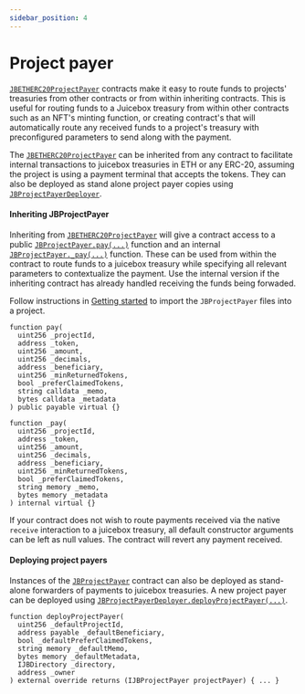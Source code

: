 ```yaml
---
sidebar_position: 4
---
```


# Project payer

[`JBETHERC20ProjectPayer`](/protocol/api/contracts/jbetherc20projectpayer/) contracts make it easy to route funds to projects' treasuries from other contracts or from within inheriting contracts. This is useful for routing funds to a Juicebox treasury from within other contracts such as an NFT's minting function, or creating contract's that will automatically route any received funds to a project's treasury with preconfigured parameters to send along with the payment.  

The [`JBETHERC20ProjectPayer`](/protocol/api/contracts/jbetherc20projectpayer/) can be inherited from any contract to facilitate internal transactions to juicebox treasuries in ETH or any ERC-20, assuming the project is using a payment terminal that accepts the tokens. They can also be deployed as stand alone project payer copies using [`JBProjectPayerDeployer`](/protocol/api/contracts/jbetherc20projectpayerdeployer).

#### Inheriting JBProjectPayer

Inheriting from [`JBETHERC20ProjectPayer`](/api/contracts/jbetherc20projectpayer/) will give a contract access to a public [`JBProjectPayer.pay(...)`](/api/contracts/jbetherc20projectpayer/) function and an internal [`JBProjectPayer._pay(...)`](/api/contracts/jbetherc20projectpayer/write/-_pay.md) function. These can be used from within the contract to route funds to a juicebox treasury while specifying all relevant parameters to contextualize the payment. Use the internal version if the inheriting contract has already handled receiving the funds being forwaded.

Follow instructions in [Getting started](/build/getting-started.md) to import the `JBProjectPayer` files into a project.

```
function pay(
  uint256 _projectId,
  address _token,
  uint256 _amount,
  uint256 _decimals,
  address _beneficiary,
  uint256 _minReturnedTokens,
  bool _preferClaimedTokens,
  string calldata _memo,
  bytes calldata _metadata
) public payable virtual {}
```

```
function _pay(
  uint256 _projectId,
  address _token,
  uint256 _amount,
  uint256 _decimals,
  address _beneficiary,
  uint256 _minReturnedTokens,
  bool _preferClaimedTokens,
  string memory _memo,
  bytes memory _metadata
) internal virtual {}
```

If your contract does not wish to route payments received via the native `receive` interaction to a juicebox treasury, all default constructor arguments can be left as null values. The contract will revert any payment received.

#### Deploying project payers

Instances of the [`JBProjectPayer`](/api/contracts/jbprojectpayer/) contract can also be deployed as stand-alone forwarders of payments to juicebox treasuries. A new project payer can be deployed using [`JBProjectPayerDeployer.deployProjectPayer(...)`](/api/contracts/jbetherc20projectpayerdeployer/write/deployprojectpayer.md).

```
function deployProjectPayer(
  uint256 _defaultProjectId,
  address payable _defaultBeneficiary,
  bool _defaultPreferClaimedTokens,
  string memory _defaultMemo,
  bytes memory _defaultMetadata,
  IJBDirectory _directory,
  address _owner
) external override returns (IJBProjectPayer projectPayer) { ... }
```
